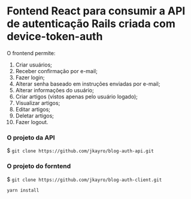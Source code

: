 # Fontend React para consumir a API de autenticação Rails criada com device-token-auth

O frontend permite:

1. Criar usuários;
2. Receber confirmação por e-mail;
3. Fazer login;
4. Alterar senha baseado em instruções enviadas por e-mail;
5. Alterar informações do usuário;
6. Criar artigos (vistos apenas pelo usuário logado);
7. Visualizar artigos;
8. Editar artigos;
9. Deletar artigos;
10. Fazer logout. 

### O projeto da API

$ `git clone https://github.com/jkayro/blog-auth-api.git`

### O projeto do forntend

$ `git clone https://github.com/jkayro/blog-auth-client.git`

`yarn install`
